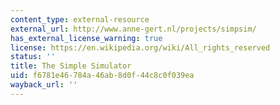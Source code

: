```yaml
---
content_type: external-resource
external_url: http://www.anne-gert.nl/projects/simpsim/
has_external_license_warning: true
license: https://en.wikipedia.org/wiki/All_rights_reserved
status: ''
title: The Simple Simulator
uid: f6781e46-784a-46ab-8d0f-44c8c0f039ea
wayback_url: ''
---
```

